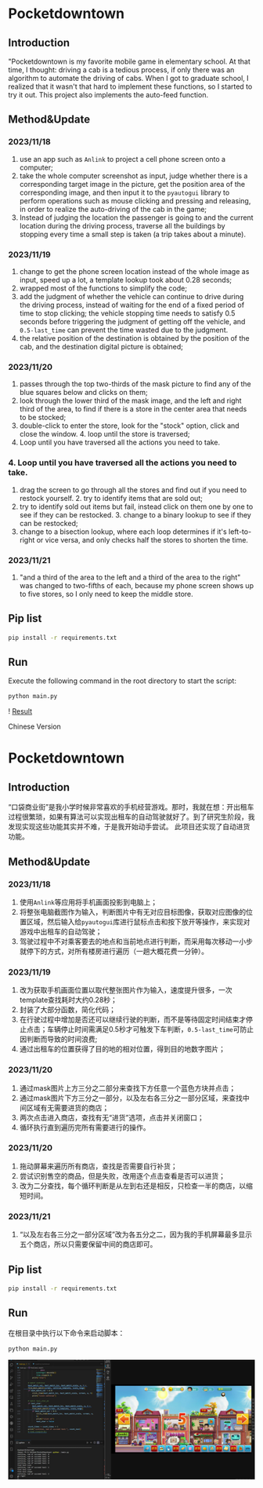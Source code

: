 # Pocketdowntown

## Introduction
"Pocketdowntown is my favorite mobile game in elementary school. At that time, I thought: driving a cab is a tedious process, if only there was an algorithm to automate the driving of cabs. When I got to graduate school, I realized that it wasn't that hard to implement these functions, so I started to try it out.
This project also implements the auto-feed function.

## Method&Update
### 2023/11/18
1. use an app such as `Anlink` to project a cell phone screen onto a computer;
2. take the whole computer screenshot as input, judge whether there is a corresponding target image in the picture, get the position area of the corresponding image, and then input it to the `pyautogui` library to perform operations such as mouse clicking and pressing and releasing, in order to realize the auto-driving of the cab in the game;
3. Instead of judging the location the passenger is going to and the current location during the driving process, traverse all the buildings by stopping every time a small step is taken (a trip takes about a minute).
### 2023/11/19
1. change to get the phone screen location instead of the whole image as input, speed up a lot, a template lookup took about 0.28 seconds;
2. wrapped most of the functions to simplify the code;
3. add the judgment of whether the vehicle can continue to drive during the driving process, instead of waiting for the end of a fixed period of time to stop clicking; the vehicle stopping time needs to satisfy 0.5 seconds before triggering the judgment of getting off the vehicle, and `0.5-last_time` can prevent the time wasted due to the judgment.
4. the relative position of the destination is obtained by the position of the cab, and the destination digital picture is obtained;
### 2023/11/20
1. passes through the top two-thirds of the mask picture to find any of the blue squares below and clicks on them;
2. look through the lower third of the mask image, and the left and right third of the area, to find if there is a store in the center area that needs to be stocked;
3. double-click to enter the store, look for the "stock" option, click and close the window. 4. loop until the store is traversed;
4. Loop until you have traversed all the actions you need to take.
### 4. Loop until you have traversed all the actions you need to take.
1. drag the screen to go through all the stores and find out if you need to restock yourself. 2. try to identify items that are sold out;
2. try to identify sold out items but fail, instead click on them one by one to see if they can be restocked. 3. change to a binary lookup to see if they can be restocked;
3. change to a bisection lookup, where each loop determines if it's left-to-right or vice versa, and only checks half the stores to shorten the time.
### 2023/11/21
1. "and a third of the area to the left and a third of the area to the right" was changed to two-fifths of each, because my phone screen shows up to five stores, so I only need to keep the middle store.

## Pip list

```bash
pip install -r requirements.txt
```

## Run
Execute the following command in the root directory to start the script:
```bash
python main.py
```

! [Result](screen.png)

Chinese Version

# Pocketdowntown

## Introduction
“口袋商业街”是我小学时候非常喜欢的手机经营游戏。那时，我就在想：开出租车过程很繁琐，如果有算法可以实现出租车的自动驾驶就好了。到了研究生阶段，我发现实现这些功能其实并不难，于是我开始动手尝试。
此项目还实现了自动进货功能。

## Method&Update
### 2023/11/18
1. 使用`Anlink`等应用将手机画面投影到电脑上；
2. 将整张电脑截图作为输入，判断图片中有无对应目标图像，获取对应图像的位置区域，然后输入给`pyautogui`库进行鼠标点击和按下放开等操作，来实现对游戏中出租车的自动驾驶；
3. 驾驶过程中不对乘客要去的地点和当前地点进行判断，而采用每次移动一小步就停下的方式，对所有楼房进行遍历（一趟大概花费一分钟）。
### 2023/11/19
1. 改为获取手机画面位置以取代整张图片作为输入，速度提升很多，一次template查找耗时大约0.28秒；
2. 封装了大部分函数，简化代码；
3. 在行驶过程中增加是否还可以继续行驶的判断，而不是等待固定时间结束才停止点击；车辆停止时间需满足0.5秒才可触发下车判断，`0.5-last_time`可防止因判断而导致的时间浪费;
4. 通过出租车的位置获得了目的地的相对位置，得到目的地数字图片；
### 2023/11/20
1. 通过mask图片上方三分之二部分来查找下方任意一个蓝色方块并点击；
2. 通过mask图片下方三分之一部分，以及左右各三分之一部分区域，来查找中间区域有无需要进货的商店；
3. 两次点击进入商店，查找有无“进货”选项，点击并关闭窗口；
4. 循环执行直到遍历完所有需要进行的操作。
### 2023/11/20
1. 拖动屏幕来遍历所有商店，查找是否需要自行补货；
2. 尝试识别售空的商品，但是失败，改用逐个点击查看是否可以进货；
3. 改为二分查找，每个循环判断是从左到右还是相反，只检查一半的商店，以缩短时间。
### 2023/11/21
1. “以及左右各三分之一部分区域”改为各五分之二，因为我的手机屏幕最多显示五个商店，所以只需要保留中间的商店即可。

## Pip list

```bash
pip install -r requirements.txt
```

## Run
在根目录中执行以下命令来启动脚本：
```bash
python main.py
```

![Result](screen.png)
